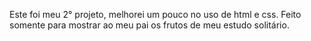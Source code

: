 Este foi meu 2° projeto, melhorei um pouco no uso de html e css. Feito somente para mostrar ao meu pai os frutos de meu estudo solitário.
